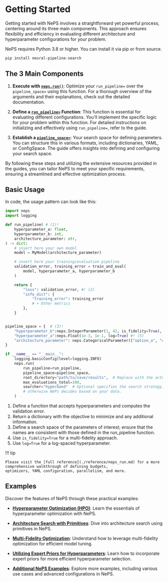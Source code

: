 # Getting Started

Getting started with NePS involves a straightforward yet powerful process, centering around its three main components.
This approach ensures flexibility and efficiency in evaluating different architecture and hyperparameter configurations
for your problem.

NePS requires Python 3.8 or higher. You can install it via pip or from source.

```bash
pip install neural-pipeline-search
```

## The 3 Main Components
1. **Execute with [`neps.run()`](./reference/neps_run.md)**:
Optimize your `run_pipeline=` over the `pipeline_space=` using this function.
For a thorough overview of the arguments and their explanations, check out the detailed documentation.

2. **Define a [`run_pipeline=`](./reference/run_pipeline.md) Function**:
This function is essential for evaluating different configurations.
You'll implement the specific logic for your problem within this function.
For detailed instructions on initializing and effectively using `run_pipeline=`, refer to the guide.

3. **Establish a [`pipeline_space=`](./reference/pipeline_space.md)**:
Your search space for defining parameters.
You can structure this in various formats, including dictionaries, YAML, or ConfigSpace.
The guide offers insights into defining and configuring your search space.

By following these steps and utilizing the extensive resources provided in the guides, you can tailor NePS to meet
your specific requirements, ensuring a streamlined and effective optimization process.

## Basic Usage
In code, the usage pattern can look like this:

```python
import neps
import logging

def run_pipeline( # (1)!
    hyperparameter_a: float,
    hyperparameter_b: int,
    architecture_parameter: str,
) -> dict:
    # insert here your own model
    model = MyModel(architecture_parameter)

    # insert here your training/evaluation pipeline
    validation_error, training_error = train_and_eval(
        model, hyperparameter_a, hyperparameter_b
    )

    return {
        "loss": validation_error, #! (2)
        "info_dict": {
            "training_error": training_error
            # + Other metrics
        },
    }


pipeline_space = {  # (3)!
    "hyperparameter_b":neps.IntegerParameter(1, 42, is_fidelity=True), #! (4)
    "hyperparameter_a":neps.Float(1e-3, 1e-1, log=True) #! (5)
    "architecture_parameter": neps.CategoricalParameter(["option_a", "option_b", "option_c"]),
}

if __name__ == "__main__":
    logging.basicConfig(level=logging.INFO)
    neps.run(
        run_pipeline=run_pipeline,
        pipeline_space=pipeline_space,
        root_directory="path/to/save/results",  # Replace with the actual path.
        max_evaluations_total=100,
        searcher="hyperband"  # Optional specifies the search strategy,
        # otherwise NePs decides based on your data.
    )
```

1.  Define a function that accepts hyperparameters and computes the validation error.
2.  Return a dictionary with the objective to minimize and any additional information.
3.  Define a search space of the parameters of interest; ensure that the names are consistent with those defined in the run_pipeline function.
4.  Use `is_fidelity=True` for a multi-fidelity approach.
5.  Use `log=True` for a log-spaced hyperparameter.

!!! tip

    Please visit the [full reference](./reference/neps_run.md) for a more comprehensive walkthrough of defining budgets,
    optimizers, YAML configuration, parallelism, and more.

## Examples
Discover the features of NePS through these practical examples:

* **[Hyperparameter Optimization (HPO)](./examples/template/basic_template.md)**:
Learn the essentials of hyperparameter optimization with NePS.

* **[Architecture Search with Primitives](./examples/basic_usage/architecture.md)**:
Dive into architecture search using primitives in NePS.

* **[Multi-Fidelity Optimization](./examples/efficiency/multi_fidelity.md)**:
Understand how to leverage multi-fidelity optimization for efficient model tuning.

* **[Utilizing Expert Priors for Hyperparameters](./examples/template/priorband_template.md)**:
Learn how to incorporate expert priors for more efficient hyperparameter selection.

* **[Additional NePS Examples](./examples/index.md)**:
Explore more examples, including various use cases and advanced configurations in NePS.

